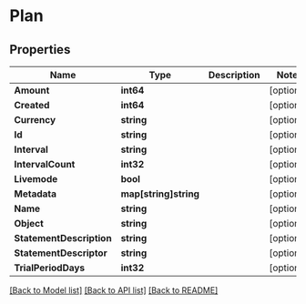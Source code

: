 # Plan

## Properties

Name | Type | Description | Notes
------------ | ------------- | ------------- | -------------
**Amount** | **int64** |  | [optional] 
**Created** | **int64** |  | [optional] 
**Currency** | **string** |  | [optional] 
**Id** | **string** |  | [optional] 
**Interval** | **string** |  | [optional] 
**IntervalCount** | **int32** |  | [optional] 
**Livemode** | **bool** |  | [optional] 
**Metadata** | **map[string]string** |  | [optional] 
**Name** | **string** |  | [optional] 
**Object** | **string** |  | [optional] 
**StatementDescription** | **string** |  | [optional] 
**StatementDescriptor** | **string** |  | [optional] 
**TrialPeriodDays** | **int32** |  | [optional] 

[[Back to Model list]](../README.md#documentation-for-models) [[Back to API list]](../README.md#documentation-for-api-endpoints) [[Back to README]](../README.md)


